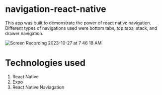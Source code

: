 # navigation-react-native

This app was built to demonstrate the power of react native navigation. Different types of navigations used were bottom tabs, top tabs, stack, and drawer navigation.

![Screen Recording 2023-10-27 at 7 46 18 AM](https://github.com/HussainAbuwala/navigation-react-native/assets/77569166/65d29370-7010-4c70-b0d0-f70d2da04c67)

# Technologies used

1. React Native
2. Expo
3. React Native Naviagation
